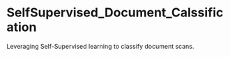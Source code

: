 # SelfSupervised_Document_Calssification
Leveraging Self-Supervised learning to classify document scans.
